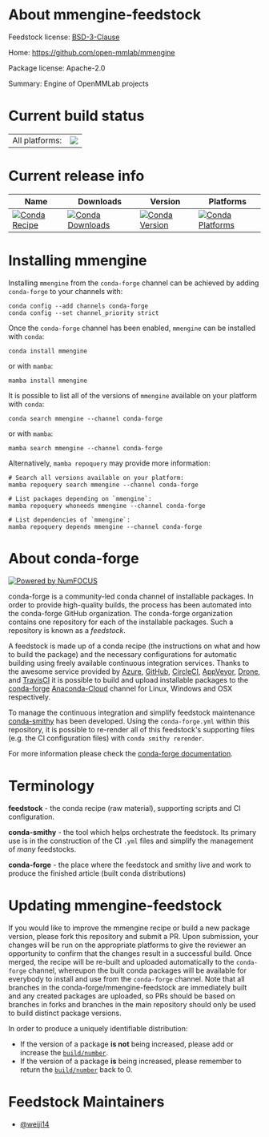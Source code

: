 About mmengine-feedstock
========================

Feedstock license: [BSD-3-Clause](https://github.com/conda-forge/mmengine-feedstock/blob/main/LICENSE.txt)

Home: https://github.com/open-mmlab/mmengine

Package license: Apache-2.0

Summary: Engine of OpenMMLab projects

Current build status
====================


<table><tr><td>All platforms:</td>
    <td>
      <a href="https://dev.azure.com/conda-forge/feedstock-builds/_build/latest?definitionId=19100&branchName=main">
        <img src="https://dev.azure.com/conda-forge/feedstock-builds/_apis/build/status/mmengine-feedstock?branchName=main">
      </a>
    </td>
  </tr>
</table>

Current release info
====================

| Name | Downloads | Version | Platforms |
| --- | --- | --- | --- |
| [![Conda Recipe](https://img.shields.io/badge/recipe-mmengine-green.svg)](https://anaconda.org/conda-forge/mmengine) | [![Conda Downloads](https://img.shields.io/conda/dn/conda-forge/mmengine.svg)](https://anaconda.org/conda-forge/mmengine) | [![Conda Version](https://img.shields.io/conda/vn/conda-forge/mmengine.svg)](https://anaconda.org/conda-forge/mmengine) | [![Conda Platforms](https://img.shields.io/conda/pn/conda-forge/mmengine.svg)](https://anaconda.org/conda-forge/mmengine) |

Installing mmengine
===================

Installing `mmengine` from the `conda-forge` channel can be achieved by adding `conda-forge` to your channels with:

```
conda config --add channels conda-forge
conda config --set channel_priority strict
```

Once the `conda-forge` channel has been enabled, `mmengine` can be installed with `conda`:

```
conda install mmengine
```

or with `mamba`:

```
mamba install mmengine
```

It is possible to list all of the versions of `mmengine` available on your platform with `conda`:

```
conda search mmengine --channel conda-forge
```

or with `mamba`:

```
mamba search mmengine --channel conda-forge
```

Alternatively, `mamba repoquery` may provide more information:

```
# Search all versions available on your platform:
mamba repoquery search mmengine --channel conda-forge

# List packages depending on `mmengine`:
mamba repoquery whoneeds mmengine --channel conda-forge

# List dependencies of `mmengine`:
mamba repoquery depends mmengine --channel conda-forge
```


About conda-forge
=================

[![Powered by
NumFOCUS](https://img.shields.io/badge/powered%20by-NumFOCUS-orange.svg?style=flat&colorA=E1523D&colorB=007D8A)](https://numfocus.org)

conda-forge is a community-led conda channel of installable packages.
In order to provide high-quality builds, the process has been automated into the
conda-forge GitHub organization. The conda-forge organization contains one repository
for each of the installable packages. Such a repository is known as a *feedstock*.

A feedstock is made up of a conda recipe (the instructions on what and how to build
the package) and the necessary configurations for automatic building using freely
available continuous integration services. Thanks to the awesome service provided by
[Azure](https://azure.microsoft.com/en-us/services/devops/), [GitHub](https://github.com/),
[CircleCI](https://circleci.com/), [AppVeyor](https://www.appveyor.com/),
[Drone](https://cloud.drone.io/welcome), and [TravisCI](https://travis-ci.com/)
it is possible to build and upload installable packages to the
[conda-forge](https://anaconda.org/conda-forge) [Anaconda-Cloud](https://anaconda.org/)
channel for Linux, Windows and OSX respectively.

To manage the continuous integration and simplify feedstock maintenance
[conda-smithy](https://github.com/conda-forge/conda-smithy) has been developed.
Using the ``conda-forge.yml`` within this repository, it is possible to re-render all of
this feedstock's supporting files (e.g. the CI configuration files) with ``conda smithy rerender``.

For more information please check the [conda-forge documentation](https://conda-forge.org/docs/).

Terminology
===========

**feedstock** - the conda recipe (raw material), supporting scripts and CI configuration.

**conda-smithy** - the tool which helps orchestrate the feedstock.
                   Its primary use is in the construction of the CI ``.yml`` files
                   and simplify the management of *many* feedstocks.

**conda-forge** - the place where the feedstock and smithy live and work to
                  produce the finished article (built conda distributions)


Updating mmengine-feedstock
===========================

If you would like to improve the mmengine recipe or build a new
package version, please fork this repository and submit a PR. Upon submission,
your changes will be run on the appropriate platforms to give the reviewer an
opportunity to confirm that the changes result in a successful build. Once
merged, the recipe will be re-built and uploaded automatically to the
`conda-forge` channel, whereupon the built conda packages will be available for
everybody to install and use from the `conda-forge` channel.
Note that all branches in the conda-forge/mmengine-feedstock are
immediately built and any created packages are uploaded, so PRs should be based
on branches in forks and branches in the main repository should only be used to
build distinct package versions.

In order to produce a uniquely identifiable distribution:
 * If the version of a package **is not** being increased, please add or increase
   the [``build/number``](https://docs.conda.io/projects/conda-build/en/latest/resources/define-metadata.html#build-number-and-string).
 * If the version of a package **is** being increased, please remember to return
   the [``build/number``](https://docs.conda.io/projects/conda-build/en/latest/resources/define-metadata.html#build-number-and-string)
   back to 0.

Feedstock Maintainers
=====================

* [@weiji14](https://github.com/weiji14/)

